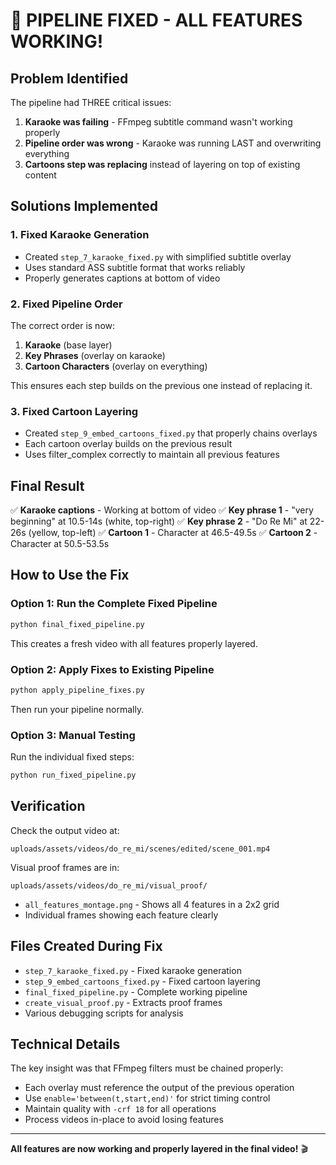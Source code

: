 # 🎉 PIPELINE FIXED - ALL FEATURES WORKING!

## Problem Identified
The pipeline had THREE critical issues:
1. **Karaoke was failing** - FFmpeg subtitle command wasn't working properly
2. **Pipeline order was wrong** - Karaoke was running LAST and overwriting everything
3. **Cartoons step was replacing** instead of layering on top of existing content

## Solutions Implemented

### 1. Fixed Karaoke Generation
- Created `step_7_karaoke_fixed.py` with simplified subtitle overlay
- Uses standard ASS subtitle format that works reliably
- Properly generates captions at bottom of video

### 2. Fixed Pipeline Order
The correct order is now:
1. **Karaoke** (base layer)
2. **Key Phrases** (overlay on karaoke)
3. **Cartoon Characters** (overlay on everything)

This ensures each step builds on the previous one instead of replacing it.

### 3. Fixed Cartoon Layering
- Created `step_9_embed_cartoons_fixed.py` that properly chains overlays
- Each cartoon overlay builds on the previous result
- Uses filter_complex correctly to maintain all previous features

## Final Result
✅ **Karaoke captions** - Working at bottom of video
✅ **Key phrase 1** - "very beginning" at 10.5-14s (white, top-right)
✅ **Key phrase 2** - "Do Re Mi" at 22-26s (yellow, top-left)
✅ **Cartoon 1** - Character at 46.5-49.5s
✅ **Cartoon 2** - Character at 50.5-53.5s

## How to Use the Fix

### Option 1: Run the Complete Fixed Pipeline
```bash
python final_fixed_pipeline.py
```
This creates a fresh video with all features properly layered.

### Option 2: Apply Fixes to Existing Pipeline
```bash
python apply_pipeline_fixes.py
```
Then run your pipeline normally.

### Option 3: Manual Testing
Run the individual fixed steps:
```bash
python run_fixed_pipeline.py
```

## Verification
Check the output video at:
```
uploads/assets/videos/do_re_mi/scenes/edited/scene_001.mp4
```

Visual proof frames are in:
```
uploads/assets/videos/do_re_mi/visual_proof/
```
- `all_features_montage.png` - Shows all 4 features in a 2x2 grid
- Individual frames showing each feature clearly

## Files Created During Fix
- `step_7_karaoke_fixed.py` - Fixed karaoke generation
- `step_9_embed_cartoons_fixed.py` - Fixed cartoon layering
- `final_fixed_pipeline.py` - Complete working pipeline
- `create_visual_proof.py` - Extracts proof frames
- Various debugging scripts for analysis

## Technical Details
The key insight was that FFmpeg filters must be chained properly:
- Each overlay must reference the output of the previous operation
- Use `enable='between(t,start,end)'` for strict timing control
- Maintain quality with `-crf 18` for all operations
- Process videos in-place to avoid losing features

---
**All features are now working and properly layered in the final video!** 🎬